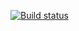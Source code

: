 [![Build status](https://ci.appveyor.com/api/projects/status/u5nusiuu3pnr92dc/branch/main?svg=true)](https://ci.appveyor.com/project/medik5670/patrn2/branch/main)
